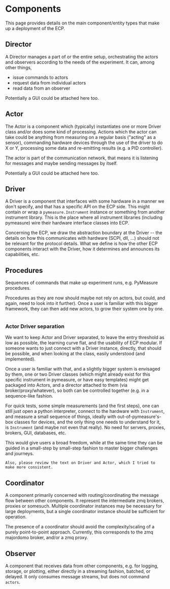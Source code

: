 # Components

This page provides details on the main component/entity types that make up a deployment of the ECP.

## Director
A Director manages a part of or the entire setup, orchestrating the actors and observers according to the needs of the experiment.
It can, among other things, 
* issue commands to actors
* request data from individual actors
* read data from an observer

Potentially a GUI could be attached here too.

## Actor
The Actor is a component which (typically) instantiates one or more Driver class and/or does some kind of processing.
Actions which the actor can take could be anything from measuring on a regular basis ("acting" as a sensor), commanding hardware devices through the use of the driver to do X or Y, processing some data and re-emitting results (e.g. a PID controller).

The actor is part of the communication network, that means it is listening for messages and maybe sending messages by itself.

Potentially a GUI could be attached here too.

## Driver
A Driver is a component that interfaces with some hardware in a manner we don't specify, and that has a specific API on the ECP side.
This might contain or wrap a `pymeasure.Instrument` instance or something from another instrument library.
This is the place where all instrument libraries (including pymeasure) wire their hardware interface classes into ECP.

Concerning the ECP, we draw the abstraction boundary at the Driver -- the details on how this communicates with hardware (SCPI, dll, ...) should not be relevant for the protocol details.
What we define is how the other ECP components interact with the Driver, how it determines and announces its capabilities, etc.

## Procedures
Sequences of commands that make up experiment runs, e.g. PyMeasure procedures.

Procedures as they are now should maybe not rely on actors, but could, and again, need to look into it further). Once a user is familiar with this bigger framework, they can then add new actors, to grow their system one by one.

```{note} This is a placeholder, we have not defined the concept yet
```

### Actor Driver separation
We want to keep Actor and Driver separated, to leave the entry threshold as low as possible, the learning curve flat, and the usability of ECP modular.
If someone wants to just connect with a Driver instance, directly, that should be possible, and when looking at the class, easily understood (and implemented).

Once a user is familiar with that, and a slightly bigger system is envisaged by them, one or two Driver classes (which might already exist for this specific instrument in pymeasure, or have easy templates) might get packaged into Actors, and a director attached to them (via broker/proxy/whatever), so both can be controlled together (e.g. in a sequence-like fashion.

For quick tests, some simple measurements (and the first steps), one can still just open a python interpreter, connect to the hardware with `Instrument`, and measure a small sequence of things, ideally with out-of-pymeasure's-box classes for devices, and the only thing one needs to understand for it, is `Instrument` (and maybe not even that really). No need for servers, proxies, brokers, GUI, databases, etc. 

This would give users a broad freedom, while at the same time they can be guided in a small-step by small-step fashion to master bigger challenges and journeys.

```{note} There was a paragraph here on the that I (BB) integrated into the actor and driver texts, it did not seem current anymore.
Also, please review the text on Driver and Actor, which I tried to make more consistent.
```

## Coordinator
A component primarily concerned with routing/coordinating the message flow between other components.
It represent the intermediate zmq brokers, proxies or somesuch.
Multiple coordinator instances may be necessary for large deployments, but a single coordinator instance should be sufficient for operation.

The presence of a coordinator should avoid the complexity/scaling of a purely point-to-point approach. 
Currently, this corresponds to the zmq majordomo broker, and/or a zmq proxy.

## Observer
A component that receives data from other components, e.g. for logging, storage, or plotting, either directly in a streaming fashion, batched, or delayed.
It only consumes message streams, but does not command `actors`.

```{note} Depending on setup, some commanding might be necessary, e.g. to subscribe/register.
```
